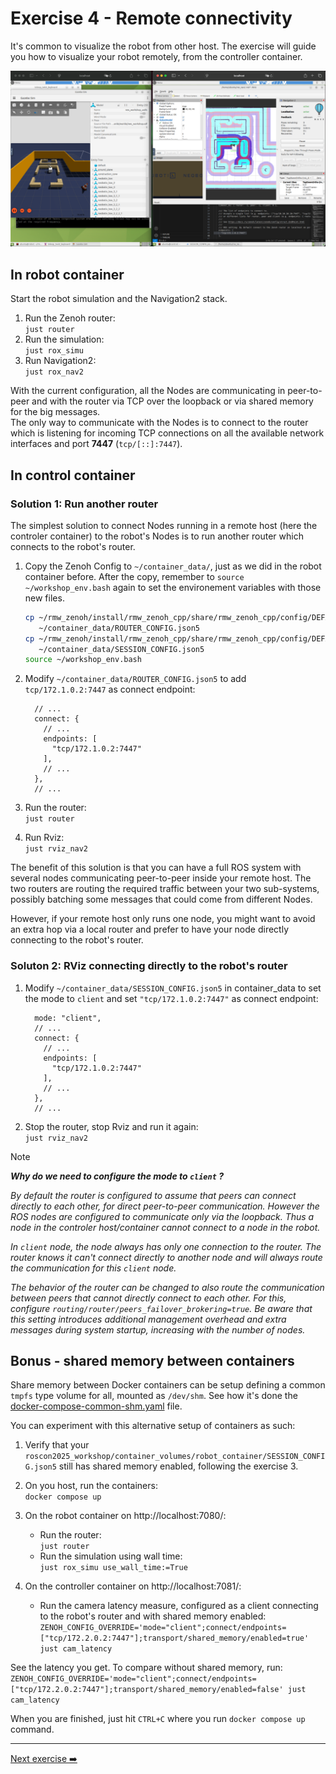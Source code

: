 # Exercise 4 - Remote connectivity

It's common to visualize the robot from other host. The exercise will guide you how to visualize your robot remotely, from the controller container.

![Remote Rviz](images/remote_rviz.png)

## In robot container

Start the robot simulation and the Navigation2 stack.

1. Run the Zenoh router:  
   `just router`
2. Run the simulation:  
   `just rox_simu`
3. Run Navigation2:  
   `just rox_nav2`

With the current configuration, all the Nodes are communicating in peer-to-peer and with the router via TCP over the loopback or via shared memory for the big messages.  
The only way to communicate with the Nodes is to connect to the router which is listening for incoming TCP connections on all the available network interfaces and port **7447** (`tcp/[::]:7447`).

## In control container

### Solution 1: Run another router

The simplest solution to connect Nodes running in a remote host (here the controler container) to the robot's Nodes is to run another router which connects to the robot's router.

1. Copy the Zenoh Config to `~/container_data/`, just as we did in the robot container before. After the copy, remember to `source ~/workshop_env.bash` again to set the environement variables with those new files.

   ```bash
   cp ~/rmw_zenoh/install/rmw_zenoh_cpp/share/rmw_zenoh_cpp/config/DEFAULT_RMW_ZENOH_ROUTER_CONFIG.json5 \
      ~/container_data/ROUTER_CONFIG.json5
   cp ~/rmw_zenoh/install/rmw_zenoh_cpp/share/rmw_zenoh_cpp/config/DEFAULT_RMW_ZENOH_SESSION_CONFIG.json5 \
      ~/container_data/SESSION_CONFIG.json5
   source ~/workshop_env.bash
   ```

2. Modify `~/container_data/ROUTER_CONFIG.json5` to add `tcp/172.1.0.2:7447` as connect endpoint:

   ```json5
     // ...
     connect: {
       // ...
       endpoints: [
         "tcp/172.1.0.2:7447"
       ],
       // ...
     },
     // ...
   ```

3. Run the router:  
   `just router`
4. Run Rviz:  
   `just rviz_nav2`

The benefit of this solution is that you can have a full ROS system with several nodes communicating
peer-to-peer inside your remote host. The two routers are routing the required traffic between your two sub-systems, possibly batching some messages that could come from different Nodes.

However, if your remote host only runs one node, you might want to avoid an extra hop via a local router and prefer to have your node directly connecting to the robot's router.

### Soluton 2: RViz connecting directly to the robot's router

1. Modify `~/container_data/SESSION_CONFIG.json5` in container_data to set the mode to `client` and set `"tcp/172.1.0.2:7447"` as connect endpoint:

   ```json5
     mode: "client",
     // ...
     connect: {
       // ...
       endpoints: [
         "tcp/172.1.0.2:7447"
       ],
       // ...
     },
     // ...
   ```

2. Stop the router, stop Rviz and run it again:  
   `just rviz_nav2`

> [!Note]
>
> ***Why do we need to configure the mode to `client` ?***
>
> *By default the router is configured to assume that peers can connect directly to each other, for direct peer-to-peer communication. However the ROS nodes are configured to communicate only via the loopback. Thus a node in the controler host/container cannot connect to a node in the robot.*
>
> *In `client` node, the node always has only one connection to the router. The router knows it can't connect directly to another node and will always route the communication for this `client` node.*
>
> *The behavior of the router can be changed to also route the communication between peers that cannot directly connect to each other. For this, configure `routing/router/peers_failover_brokering=true`. Be aware that this setting introduces additional management overhead and extra messages during system startup, increasing with the number of nodes.*

## Bonus - shared memory between containers

Share memory between Docker containers can be setup defining a common `tmpfs` type volume for all, mounted as `/dev/shm`. See how it's done the [docker-compose-common-shm.yaml](../docker-compose-common-shm.yaml) file.

You can experiment with this alternative setup of containers as such:

1. Verify that your `roscon2025_workshop/container_volumes/robot_container/SESSION_CONFIG.json5` still has shared memory enabled, following the exercise 3.  

2. On you host, run the containers:  
   `docker compose up`

3. On the robot container on http://localhost:7080/:
   - Run the router:  
     `just router`
   - Run the simulation using wall time:  
     `just rox_simu use_wall_time:=True`
4. On the controller container on http://localhost:7081/:
   - Run the camera latency measure, configured as a client connecting to the robot's router and with shared memory enabled:  
     `ZENOH_CONFIG_OVERRIDE='mode="client";connect/endpoints=["tcp/172.2.0.2:7447"];transport/shared_memory/enabled=true' just cam_latency`

See the latency you get. To compare without shared memory, run:  
`ZENOH_CONFIG_OVERRIDE='mode="client";connect/endpoints=["tcp/172.2.0.2:7447"];transport/shared_memory/enabled=false' just cam_latency`

When you are finished, just hit `CTRL+C` where you run `docker compose up` command.

---
[Next exercise ➡️](ex-5.md)
